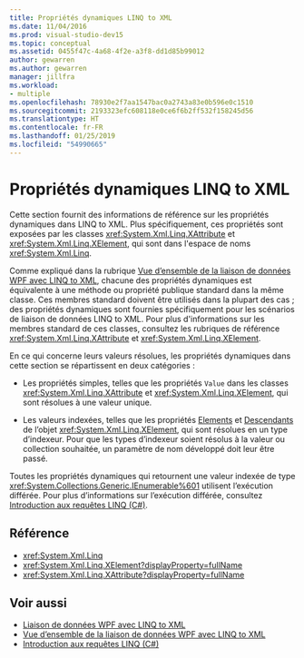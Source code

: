 ```yaml
---
title: Propriétés dynamiques LINQ to XML
ms.date: 11/04/2016
ms.prod: visual-studio-dev15
ms.topic: conceptual
ms.assetid: 0455f47c-4a68-4f2e-a3f8-dd1d85b99012
author: gewarren
ms.author: gewarren
manager: jillfra
ms.workload:
- multiple
ms.openlocfilehash: 78930e2f7aa1547bac0a2743a83e0b596e0c1510
ms.sourcegitcommit: 2193323efc608118e0ce6f6b2ff532f158245d56
ms.translationtype: HT
ms.contentlocale: fr-FR
ms.lasthandoff: 01/25/2019
ms.locfileid: "54990665"
---
```

# <a name="linq-to-xml-dynamic-properties"></a>Propriétés dynamiques LINQ to XML

Cette section fournit des informations de référence sur les propriétés dynamiques dans LINQ to XML. Plus spécifiquement, ces propriétés sont exposées par les classes <xref:System.Xml.Linq.XAttribute> et <xref:System.Xml.Linq.XElement>, qui sont dans l'espace de noms <xref:System.Xml.Linq>.

Comme expliqué dans la rubrique [Vue d’ensemble de la liaison de données WPF avec LINQ to XML](../designers/wpf-data-binding-with-linq-to-xml-overview.md), chacune des propriétés dynamiques est équivalente à une méthode ou propriété publique standard dans la même classe. Ces membres standard doivent être utilisés dans la plupart des cas ; des propriétés dynamiques sont fournies spécifiquement pour les scénarios de liaison de données LINQ to XML. Pour plus d'informations sur les membres standard de ces classes, consultez les rubriques de référence <xref:System.Xml.Linq.XAttribute> et <xref:System.Xml.Linq.XElement>.

En ce qui concerne leurs valeurs résolues, les propriétés dynamiques dans cette section se répartissent en deux catégories :

- Les propriétés simples, telles que les propriétés `Value` dans les classes <xref:System.Xml.Linq.XAttribute> et <xref:System.Xml.Linq.XElement>, qui sont résolues à une valeur unique.

- Les valeurs indexées, telles que les propriétés [Elements](../designers/elements-xelement-dynamic-property.md) et [Descendants](../designers/descendants-xelement-dynamic-property.md) de l’objet <xref:System.Xml.Linq.XElement>, qui sont résolues en un type d’indexeur. Pour que les types d’indexeur soient résolus à la valeur ou collection souhaitée, un paramètre de nom développé doit leur être passé.

Toutes les propriétés dynamiques qui retournent une valeur indexée de type <xref:System.Collections.Generic.IEnumerable%601> utilisent l’exécution différée. Pour plus d’informations sur l’exécution différée, consultez [Introduction aux requêtes LINQ (C#)](/dotnet/csharp/programming-guide/concepts/linq/introduction-to-linq-queries).

## <a name="reference"></a>Référence

- <xref:System.Xml.Linq>
- <xref:System.Xml.Linq.XElement?displayProperty=fullName>
- <xref:System.Xml.Linq.XAttribute?displayProperty=fullName>

## <a name="see-also"></a>Voir aussi

- [Liaison de données WPF avec LINQ to XML](../designers/wpf-data-binding-with-linq-to-xml-overview.md)
- [Vue d’ensemble de la liaison de données WPF avec LINQ to XML](../designers/wpf-data-binding-with-linq-to-xml-overview.md)
- [Introduction aux requêtes LINQ (C#)](/dotnet/csharp/programming-guide/concepts/linq/introduction-to-linq-queries)

